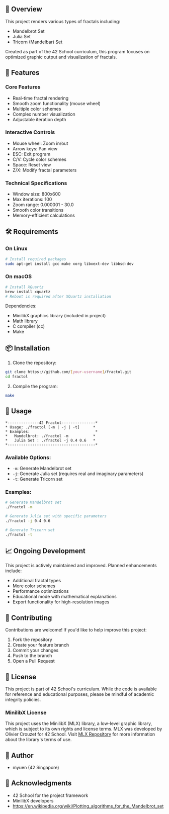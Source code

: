 ## 🎯 Overview

This project renders various types of fractals including:
- Mandelbrot Set
- Julia Set
- Tricorn (Mandelbar) Set

Created as part of the 42 School curriculum, this program focuses on optimized graphic output and visualization of fractals.

## 🌟 Features

### Core Features
- Real-time fractal rendering
- Smooth zoom functionality (mouse wheel)
- Multiple color schemes
- Complex number visualization
- Adjustable iteration depth

### Interactive Controls
- Mouse wheel: Zoom in/out
- Arrow keys: Pan view
- ESC: Exit program
- C/V: Cycle color schemes
- Space: Reset view
- Z/X: Modify fractal parameters

### Technical Specifications
- Window size: 800x600
- Max iterations: 100
- Zoom range: 0.000001 - 30.0
- Smooth color transitions
- Memory-efficient calculations

## 🛠️ Requirements

### On Linux
```bash
# Install required packages
sudo apt-get install gcc make xorg libxext-dev libbsd-dev
```

### On macOS
```bash
# Install XQuartz
brew install xquartz
# Reboot is required after XQuartz installation
```

Dependencies:
- MinilibX graphics library (included in project)
- Math library
- C compiler (cc)
- Make

## 📦 Installation

1. Clone the repository:
```bash
git clone https://github.com/[your-username]/fractol.git
cd fractol
```

2. Compile the program:
```bash
make
```

## 🚀 Usage

```
*--------------42 Fractol---------------*
* Usage: ./fractol [-m | -j | -t]      *
* Examples:                             *
*   Mandelbrot: ./fractol -m           *
*   Julia Set : ./fractol -j 0.4 0.6   *
*---------------------------------------*
```

### Available Options:
- `-m`: Generate Mandelbrot set
- `-j`: Generate Julia set (requires real and imaginary parameters)
- `-t`: Generate Tricorn set

### Examples:
```bash
# Generate Mandelbrot set
./fractol -m

# Generate Julia set with specific parameters
./fractol -j 0.4 0.6

# Generate Tricorn set
./fractol -t
```

## 📈 Ongoing Development

This project is actively maintained and improved. Planned enhancements include:
- Additional fractal types
- More color schemes
- Performance optimizations
- Educational mode with mathematical explanations
- Export functionality for high-resolution images

## 🤝 Contributing

Contributions are welcome! If you'd like to help improve this project:
1. Fork the repository
2. Create your feature branch
3. Commit your changes
4. Push to the branch
5. Open a Pull Request

## 📝 License

This project is part of 42 School's curriculum. While the code is available for reference and educational purposes, please be mindful of academic integrity policies.

### MinilibX License
This project uses the MinilibX (MLX) library, a low-level graphic library, which is subject to its own rights and license terms. MLX was developed by Olivier Crouzet for 42 School. Visit [MLX Repository](https://github.com/42Paris/minilibx-linux) for more information about the library's terms of use.

## 👤 Author

- myuen (42 Singapore)

## 🙏 Acknowledgments

- 42 School for the project framework
- MinilibX developers
- https://en.wikipedia.org/wiki/Plotting_algorithms_for_the_Mandelbrot_set
